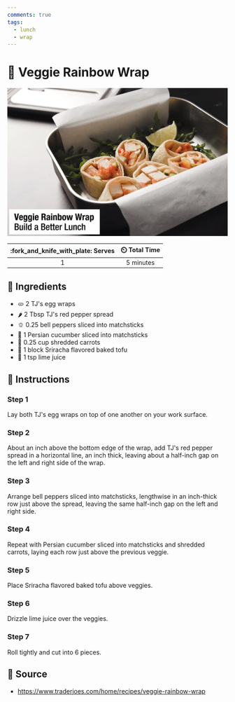 ```yaml
---
comments: true
tags:
  - lunch
  - wrap
---
```

# :rainbow: Veggie Rainbow Wrap

![Veggie Rainbow Wrap](../assets/images/veggie-rainbow-wrap.png)

| :fork_and_knife_with_plate: Serves | :timer_clock: Total Time |
|:----------------------------------:|:-----------------------: |
| 1 | 5 minutes |

## :salt: Ingredients

- :flatbread: 2 TJ's egg wraps
- :hot_pepper: 2 Tbsp TJ's red pepper spread
- :bell_pepper: 0.25 bell peppers sliced into matchsticks
- :cucumber: 1 Persian cucumber sliced into matchsticks
- :carrot: 0.25 cup shredded carrots
- :butter: 1 block Sriracha flavored baked tofu
- :lemon: 1 tsp lime juice

## :pencil: Instructions

### Step 1

Lay both TJ's egg wraps on top of one another on your work surface.

### Step 2

About an inch above the bottom edge of the wrap, add TJ's red pepper spread in a horizontal line, an inch thick, leaving
about a half-inch gap on the left and right side of the wrap.

### Step 3

Arrange bell peppers sliced into matchsticks, lengthwise in an inch-thick row just above the spread, leaving the same
half-inch gap on the left and right side.

### Step 4

Repeat with Persian cucumber sliced into matchsticks and shredded carrots, laying each row just above the previous
veggie.

### Step 5

Place Sriracha flavored baked tofu above veggies.

### Step 6

Drizzle lime juice over the veggies.

### Step 7

Roll tightly and cut into 6 pieces.

## :link: Source

- <https://www.traderjoes.com/home/recipes/veggie-rainbow-wrap>
